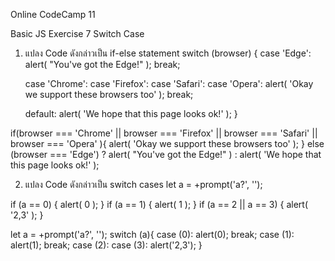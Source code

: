 Online CodeCamp 11

Basic JS Exercise 7 Switch Case
1. แปลง Code ดังกล่าวเป็น if-else statement
switch (browser) {
    case 'Edge':
        alert( "You've got the Edge!" );
        break;

    case 'Chrome':
    case 'Firefox':
    case 'Safari':
    case 'Opera':
        alert( 'Okay we support these browsers too' );
        break;

    default:
        alert( 'We hope that this page looks ok!' );
}

>>
if(browser === 'Chrome' || browser === 'Firefox' || browser === 'Safari' || browser === 'Opera' ){
    alert( 'Okay we support these browsers too' );
}
else (browser === 'Edge') ? alert( "You've got the Edge!" ) : alert( 'We hope that this page looks ok!' );


2. แปลง Code ดังกล่าวเป็น switch cases
let a = +prompt('a?', '');

if (a == 0) {
  alert( 0 );
}
if (a == 1) {
  alert( 1 );
}
if (a == 2 || a == 3) {
  alert( '2,3' );
}

>>
let a = +prompt('a?', '');
switch (a){
    case (0):
        alert(0);
        break;
    case (1):
        alert(1);
        break;
    case (2):
    case (3):
        alert('2,3');
}